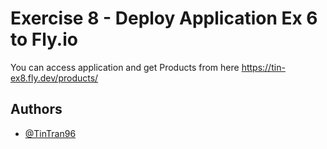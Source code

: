 
# Exercise 8 - Deploy Application Ex 6 to Fly.io

You can access application and get Products from here https://tin-ex8.fly.dev/products/


## Authors

- [@TinTran96](https://github.com/TinTran96)

